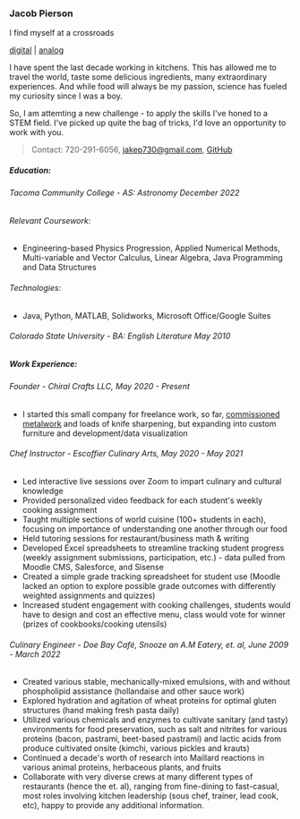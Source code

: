 ### Jacob Pierson

I find myself at a crossroads 

[digital](/digital.md) | [analog](/analog.md)

I have spent the last decade working in kitchens. This has allowed me to travel the world, taste some delicious ingredients, many extraordinary experiences. And while food will always be my passion, science has fueled my curiosity since I was a boy. 

So, I am attemting a new challenge - to apply the skills I've honed to a STEM field. I've picked up quite the bag of tricks, I'd love an opportunity to work with you.

> Contact: 720-291-6056, [jakep730@gmail.com](mailto:jakep730@gmail.com), [GitHub](https://github.com/awhooshingwind)

##### Education:

###### Tacoma Community College - AS: Astronomy *December 2022*  
 
###### Relevant Coursework:
- Engineering-based Physics Progression, Applied Numerical Methods, Multi-variable and Vector Calculus, Linear Algebra, Java Programming and Data Structures

######  Technologies:
- Java, Python, MATLAB, Solidworks, Microsoft Office/Google Suites

###### Colorado State University - BA: English Literature *May 2010*  

##### Work Experience: 

###### Founder - *Chiral Crafts LLC, May 2020 - Present*

- I started this small company for freelance work, so far, [commissioned metalwork](/metal.md) and loads of knife sharpening, but expanding into custom furniture and development/data visualization  

###### Chef Instructor - *Escoffier Culinary Arts, May 2020 - May 2021*

- Led interactive live sessions over Zoom to impart culinary and cultural knowledge
- Provided personalized video feedback for each student's weekly cooking assignment
- Taught multiple sections of world cuisine (100+ students in each), focusing on importance of understanding one another through our food
- Held tutoring sessions for restaurant/business math & writing
- Developed Excel spreadsheets to streamline tracking student progress (weekly assignment submissions, participation, etc.) - data pulled from Moodle CMS, Salesforce, and Sisense
- Created a simple grade tracking spreadsheet for student use (Moodle lacked an option to explore possible grade outcomes with differently weighted assignments and quizzes)
- Increased student engagement with cooking challenges, students would have to design and cost an effective menu, class would vote for winner (prizes of cookbooks/cooking utensils)  

###### Culinary Engineer - *Doe Bay Café, Snooze an A.M Eatery, et. al, June 2009 - March 2022*

- Created various stable, mechanically-mixed emulsions, with and without phospholipid assistance (hollandaise and other sauce work)
- Explored hydration and agitation of wheat proteins for optimal gluten structures (hand making fresh pasta daily)
- Utilized various chemicals and enzymes to cultivate sanitary (and tasty) environments for food preservation, such as salt and nitrites for various proteins (bacon, pastrami, beet-based pastrami) and lactic acids from produce cultivated onsite (kimchi, various pickles and krauts)
- Continued a decade's worth of research into Maillard reactions in various animal proteins, herbaceous plants, and fruits
- Collaborate with very diverse crews at many different types of restaurants (hence the et. al), ranging from fine-dining to fast-casual, most roles involving kitchen leadership (sous chef, trainer, lead cook, etc), happy to provide any additional information.
